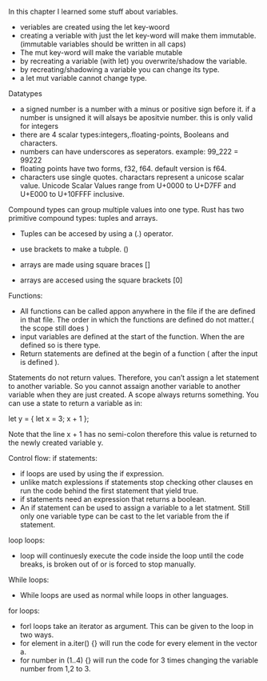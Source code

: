 In this chapter I learned some stuff about variables.

- veriables are created using the let key-woord
- creating a veriable with just the let key-word will make them immutable. (immutable variables should be written in all caps)
- The mut key-word will make the variable mutable
- by recreating a variable (with let) you overwrite/shadow the variable.
- by recreating/shadowing a variable you can change its type.
- a let mut variable cannot change type.

Datatypes
- a signed number is a number with a minus or positive sign before it. if a number is unsigned it will alsays be apositvie number. this is only valid for integers
- there are 4 scalar types:integers,.floating-points, Booleans and characters.
- numbers can have underscores as seperators. example: 99_222 = 99222
- floating points have two forms, f32, f64. default version is f64.
- characters use single quotes. charactars represent a unicose scalar value. Unicode Scalar Values range from U+0000 to U+D7FF and U+E000 to U+10FFFF inclusive.

Compound types can group multiple values into one type. Rust has two primitive compound types: tuples and arrays.

- Tuples can be accesed by using a (.) operator. 
- use brackets to make a tubple. ()

- arrays are made using square braces []
- arrays are accesed using the square brackets [0]

Functions:
- All functions can be called appon anywhere in the file if the are defined in that file. The order in which the functions are defined do not matter.( the scope still does )
- input variables are defined at the start of the function. When the are defined so is there type. 
- Return statements are defined at the begin of a function ( after the input is defined ). 

Statements do not return values. Therefore, you can’t assign a let statement to another variable. So you cannot assaign another variable to another variable when they are just created.
A scope always returns something. You can use a state to return a variable as in:

let y = {
        let x = 3;
        x + 1
    };

Note that the line x + 1 has no semi-colon therefore this value is returned to the newly created variable y. 

Control flow:
if statements:
- if loops are used by using the if expression.
- unlike match explessions if statements stop checking other clauses en run the code behind the first statement that yield true.
- if statements need an expression that returns a boolean.
- An if statement can be used to assign a variable to a let statment. Still only one variable type can be cast to the let variable from the if statement.

loop loops:
- loop will continuesly execute the code inside the loop until the code breaks, is broken out of or is forced to stop manually.

While loops:
- While loops are used as normal while loops in other languages.

for loops:
- forl loops take an iterator as argument. This can be given to the loop in two ways.
- for element in a.iter() {} will run the code for every element in the vector a.
- for number in (1..4) {} will run the code for 3 times changing the variable number from 1,2 to 3. 
